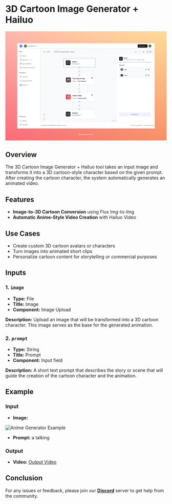 # 3D Cartoon Image Generator + Hailuo

<img src="images/3d-cartoon-image-generator-hailuo-full.jpeg" alt="3D Cartoon Image Generator"/>

## Overview
The 3D Cartoon Image Generator + Hailuo tool takes an input image and transforms it into a 3D cartoon-style character based on the given prompt. After creating the cartoon character, the system automatically generates an animated video.

## Features
- **Image-to-3D Cartoon Conversion** using Flux Img-to-Img
- **Automatic Anime-Style Video Creation** with Hailuo Video

## Use Cases
- Create custom 3D cartoon avatars or characters
- Turn images into animated short clips
- Personalize cartoon content for storytelling or commercial purposes

## Inputs

### 1. `image`
- **Type:** File 
- **Title:** Image
- **Component:** Image Upload

**Description:** Upload an image that will be transformed into a 3D cartoon character. This image serves as the base for the generated animation.

### 2. `prompt`
- **Type:** String
- **Title:** Prompt
- **Component:** Input field

**Description:** A short text prompt that describes the story or scene that will guide the creation of the cartoon character and the animation.


## Example 

### Input
- **Image:** 

<img src="https://storage.googleapis.com/magicpoint/models/women.png" alt="Anime Generator Example" width="300">

- **Prompt:** a talking 
### Output
- **Video:** 
[Output Video](https://storage.googleapis.com/magicpoint/github-outputs/3d-cartoon-image-generator-hailuo-github-output.mp4)
## Conclusion

For any issues or feedback, please join our <b><a href="https://discord.com/invite/yzZD4ZxBPt" target="_blank">Discord</a></b> server to get help from the community.
